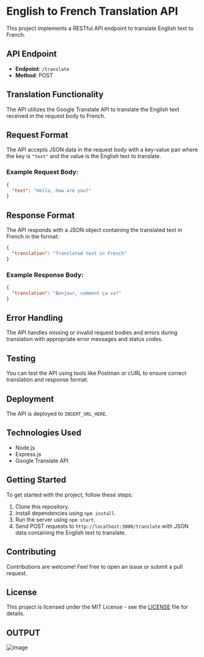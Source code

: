 

# English to French Translation API

This project implements a RESTful API endpoint to translate English text to French.

## API Endpoint

- **Endpoint**: `/translate`
- **Method**: POST

## Translation Functionality

The API utilizes the Google Translate API to translate the English text received in the request body to French.

## Request Format

The API accepts JSON data in the request body with a key-value pair where the key is `"text"` and the value is the English text to translate.

### Example Request Body:

```json
{
  "text": "Hello, how are you?"
}
```

## Response Format

The API responds with a JSON object containing the translated text in French in the format:

```json
{
  "translation": "Translated text in French"
}
```

### Example Response Body:

```json
{
  "translation": "Bonjour, comment ça va?"
}
```

## Error Handling

The API handles missing or invalid request bodies and errors during translation with appropriate error messages and status codes.

## Testing

You can test the API using tools like Postman or cURL to ensure correct translation and response format.

## Deployment

The API is deployed to `INSERT_URL_HERE`.

## Technologies Used

- Node.js
- Express.js
- Google Translate API

## Getting Started

To get started with the project, follow these steps:

1. Clone this repository.
2. Install dependencies using `npm install`.
3. Run the server using `npm start`.
4. Send POST requests to `http://localhost:3000/translate` with JSON data containing the English text to translate.

## Contributing

Contributions are welcome! Feel free to open an issue or submit a pull request.

## License

This project is licensed under the MIT License - see the [LICENSE](LICENSE) file for details.


 ##  OUTPUT

![image](https://github.com/sanjeevkumarray/-English_To_French_Translation/assets/53333326/9fb325b2-419d-498e-a3cf-4b07b5361522)

